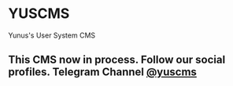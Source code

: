 # YUSCMS

Yunus's User System CMS

## This CMS now in process. Follow our social profiles. Telegram Channel [@yuscms](https://t.me/yuscms)
